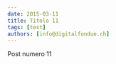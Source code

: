 ```yaml
---
date: 2015-03-11
title: Titolo 11
tags: [test]
authors: [info@digitalfondue.ch]
---
```

Post numero 11
